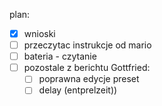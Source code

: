 plan:
- [x] wnioski
- [ ] przeczytac instrukcje od mario
- [ ] bateria - czytanie
- [ ] pozostale z berichtu Gottfried:
	- [ ] poprawna edycje preset
	- [ ] delay (entprelzeit))